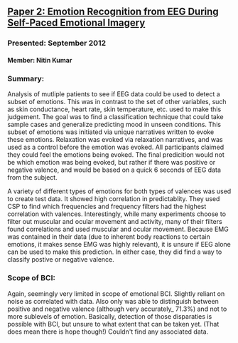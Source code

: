 ## [Paper 2: Emotion Recognition from EEG During Self-Paced Emotional Imagery](http://sccn.ucsd.edu/~scott/pdf/ABCI_Kothe_Onton_Makeig_13cam.pdf)
### Presented: September 2012
#### Member: Nitin Kumar

### Summary:

Analysis of mutliple patients to see if EEG data could be used to detect a subset of emotions. This was in contrast to the set of other variables, such as skin conductance, heart rate, skin temperature, etc. used to make this judgement. The goal was to find a classification technique that could take sample cases and generalize predicting mood in unseen conditions. This subset of emotions was initiated via unique narratives written to evoke these emotions. Relaxation was evoked via relaxation narratives, and was used as a control before the emotion was evoked. All participants claimed they could feel the emotions being evoked. The final predicition would not be which emotion was being evoked, but rather if there was positive or negative valence, and would be based on a quick 6 seconds of EEG data from the subject.

A variety of different types of emotions for both types of valences was used to create test data. It showed high correlation in predictablity. They used CSP to find which frequencies and frequency filters had the highest correlation with valences. Interestingly, while many experiments choose to filter out muscular and ocular movement and activity, many of their filters found correlations and used muscular and ocular movement. Because EMG was contained in their data (due to inherent body reactions to certain emotions, it makes sense EMG was highly relevant), it is unsure if EEG alone can be used to make this prediction. In either case, they did find a way to classify postive or negative valence.

### Scope of BCI:

Again, seemingly very limited in scope of emotional BCI. Slightly reliant on noise as correlated with data. Also only was able to distinguish between positive and negative valence (although very accurately_ 71.3%) and not to more sublevels of emotion. Basically, detection of those disparaties is possible with BCI, but unsure to what extent that can be taken yet. (That does mean there is hope though!) Couldn't find any associated data.